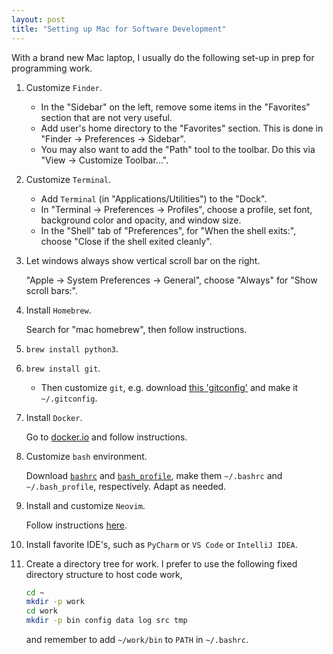 ```yaml
---
layout: post
title: "Setting up Mac for Software Development"
---
```


With a brand new Mac laptop, I usually do the following set-up in prep for programming work.

1. Customize `Finder`.

   - In the "Sidebar" on the left, remove some items in the "Favorites" section that are not very useful.
   - Add user's home directory to the "Favorites" section. This is done in "Finder -> Preferences -> Sidebar".
   - You may also want to add the "Path" tool to the toolbar. Do this via "View -> Customize Toolbar...".

2. Customize `Terminal`.

   - Add `Terminal` (in "Applications/Utilities") to the "Dock".
   - In "Terminal -> Preferences -> Profiles", choose a profile, set font, background color and opacity, and window size.
   - In the "Shell" tab of "Preferences", for "When the shell exits:", choose "Close if the shell exited cleanly".

3. Let windows always show vertical scroll bar on the right.

   "Apple -> System Preferences -> General", choose "Always" for "Show scroll bars:".

4. Install `Homebrew`.

   Search for "mac homebrew", then follow instructions.

5. `brew install python3`.

6. `brew install git`.

   - Then customize `git`, e.g. download [this 'gitconfig'](https://github.com/zpz/linux/blob/master/git/gitconfig) and make it `~/.gitconfig`.

7. Install `Docker`.

   Go to [docker.io](https://www.docker.io) and follow instructions.

8. Customize `bash` environment.

   Download [`bashrc`](https://github.com/zpz/docker/blob/master/dotfiles/bash/bashrc) and
   [`bash_profile`](https://github.com/zpz/docker/blob/master/dotfiles/bash/bash_profile),
   make them `~/.bashrc` and `~/.bash_profile`, respectively. Adapt as needed.

9. Install and customize `Neovim`.

   Follow instructions [here](https://github.com/zpz/docker/tree/master/dotfiles/nvim).

10. Install favorite IDE's, such as `PyCharm` or `VS Code` or `IntelliJ IDEA`.

11. Create a directory tree for work. I prefer to use the following fixed directory structure
    to host code work,

    ```sh
    cd ~
    mkdir -p work
    cd work
    mkdir -p bin config data log src tmp
    ```

    and remember to add `~/work/bin` to `PATH` in `~/.bashrc`.


